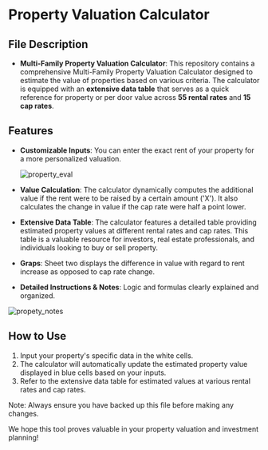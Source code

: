 # Property Valuation Calculator



## File Description

- **Multi-Family Property Valuation Calculator**: This repository contains a comprehensive Multi-Family Property Valuation Calculator designed to estimate the value of properties based on various criteria. The calculator is equipped with an **extensive data table** that serves as a quick reference for property or per door value across **55 rental rates** and **15 cap rates**.

## Features
- **Customizable Inputs**: You can enter the exact rent of your property for a more personalized valuation.
  
  ![property_eval](https://github.com/YosefCh/Multi-Family-Property-Valuation-Calculator/assets/155560788/01b05491-3c69-4bcc-aede-22d62c39e748)

- **Value Calculation**: The calculator dynamically computes the additional value if the rent were to be raised by a certain amount ('X'). It also calculates the change in value if the cap rate were half a point lower.
- **Extensive Data Table**: The calculator features a detailed table providing estimated property values at different rental rates and cap rates. This table is a valuable resource for investors, real estate professionals, and individuals looking to buy or sell property.
- **Graps**: Sheet two displays the difference in value with regard to rent increase as opposed to cap rate change.
- **Detailed Instructions & Notes**: Logic and formulas clearly explained and organized.
  
 ![propety_notes](https://github.com/YosefCh/Multi-Family-Property-Valuation-Calculator/assets/155560788/901725cb-c4c5-4597-aaf6-367c806705ae)

  

## How to Use

1. Input your property's specific data in the white cells.
2. The calculator will automatically update the estimated property value displayed in blue cells based on your inputs.
3. Refer to the extensive data table for estimated values at various rental rates and cap rates.

Note: Always ensure you have backed up this file before making any changes.

We hope this tool proves valuable in your property valuation and investment planning!
